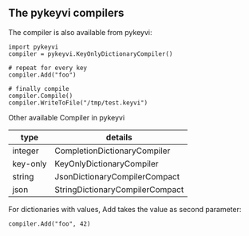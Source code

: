 ## The pykeyvi compilers

The compiler is also available from pykeyvi:

    import pykeyvi
    compiler = pykeyvi.KeyOnlyDictionaryCompiler()

    # repeat for every key
    compiler.Add("foo")
    
    # finally compile
    compiler.Compile()
    compiler.WriteToFile("/tmp/test.keyvi")

Other available Compiler in pykeyvi

type              | details
----------------- | --------------------------------------------------------------------------------------------- 
integer           | CompletionDictionaryCompiler
key-only          | KeyOnlyDictionaryCompiler
string            | JsonDictionaryCompilerCompact
json              | StringDictionaryCompilerCompact

For dictionaries with values, Add takes the value as second parameter:

    compiler.Add("foo", 42)

